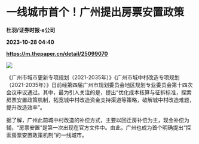 # 一线城市首个！广州提出房票安置政策
**杜羽/证券时报·e公司**

**2023-10-28 04:40**

**https://m.thepaper.cn/detail/25099070**

![](https://imagecloud.thepaper.cn/thepaper/image/276/37/180.jpg)

《广州市城市更新专项规划（2021-2035年）》《广州市城中村改造专项规划（2021-2035年）》日前经第四届广州市规划委员会地区规划专业委员会第十四次会议审议通过。其中，最为引人关注的是，提出“优化成本核算与征拆标准，探索房票安置政策机制，拓宽城中村改造资金支持渠道等策略，破解城中村改造难题，提升改造效率”。

据了解，广州此前城中村改造的补偿方式，主要以回迁房补偿为主，现金补偿为辅，“房票安置”是第一次出现在官方文件中。由此，广州也成为首个明确提出“探索房票安置政策机制”的一线城市。